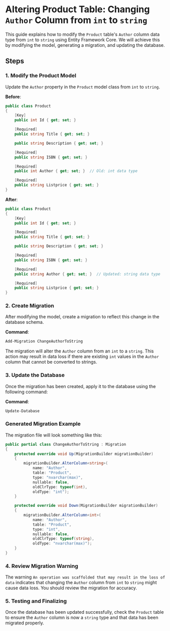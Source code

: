 # Altering Product Table: Changing `Author` Column from `int` to `string`

This guide explains how to modify the `Product` table's `Author` column data type from `int` to `string` using Entity Framework Core. We will achieve this by modifying the model, generating a migration, and updating the database.

## Steps

### 1. Modify the Product Model

Update the `Author` property in the `Product` model class from `int` to `string`.

**Before**:
```csharp
public class Product
{
    [Key]
    public int Id { get; set; }

    [Required]
    public string Title { get; set; }

    public string Description { get; set; }

    [Required]
    public string ISBN { get; set; }

    [Required]
    public int Author { get; set; }  // Old: int data type

    [Required]
    public string Listprice { get; set; }
}
```

**After**:
```csharp
public class Product
{
    [Key]
    public int Id { get; set; }

    [Required]
    public string Title { get; set; }

    public string Description { get; set; }

    [Required]
    public string ISBN { get; set; }

    [Required]
    public string Author { get; set; }  // Updated: string data type

    [Required]
    public string Listprice { get; set; }
}
```

### 2. Create Migration

After modifying the model, create a migration to reflect this change in the database schema.

**Command**:
```bash
Add-Migration ChangeAuthorToString
```

The migration will alter the `Author` column from an `int` to a `string`. This action may result in data loss if there are existing `int` values in the `Author` column that cannot be converted to strings.

### 3. Update the Database

Once the migration has been created, apply it to the database using the following command:

**Command**:
```bash
Update-Database
```

### Generated Migration Example

The migration file will look something like this:

```csharp
public partial class ChangeAuthorToString : Migration
{
    protected override void Up(MigrationBuilder migrationBuilder)
    {
        migrationBuilder.AlterColumn<string>(
            name: "Author",
            table: "Product",
            type: "nvarchar(max)",
            nullable: false,
            oldClrType: typeof(int),
            oldType: "int");
    }

    protected override void Down(MigrationBuilder migrationBuilder)
    {
        migrationBuilder.AlterColumn<int>(
            name: "Author",
            table: "Product",
            type: "int",
            nullable: false,
            oldClrType: typeof(string),
            oldType: "nvarchar(max)");
    }
}
```

### 4. Review Migration Warning

The warning `An operation was scaffolded that may result in the loss of data` indicates that changing the `Author` column from `int` to `string` might cause data loss. You should review the migration for accuracy.

### 5. Testing and Finalizing

Once the database has been updated successfully, check the `Product` table to ensure the `Author` column is now a `string` type and that data has been migrated properly.
